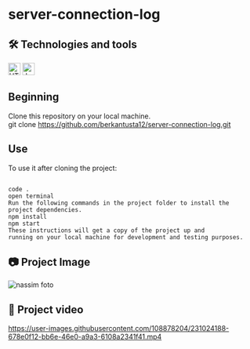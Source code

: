 # server-connection-log

## 🛠  Technologies and tools

<p>


<img src="https://img.shields.io/badge/HTML5-282C34?logo=html5&logoColor=E34F26" alt="HTML5 logo" title="HTML5" height="25" />
<img src="https://img.shields.io/badge/JavaScript-282C34?logo=javascript&logoColor=F7DF1E" alt="JavaScript logo" title="JavaScript" height="25" />
 

</p>

## Beginning

Clone this repository on your local machine.
<br>
git clone https://github.com/berkantusta12/server-connection-log.git

## Use

To use it after cloning the project:
```

code .
open terminal
Run the following commands in the project folder to install the project dependencies.
npm install
npm start
These instructions will get a copy of the project up and 
running on your local machine for development and testing purposes.
```

## 📷 Project Image

![nassim foto](https://user-images.githubusercontent.com/108878204/231024114-602f7b34-b138-476f-966f-083b1727df8a.PNG)




## 🎥 Project video


https://user-images.githubusercontent.com/108878204/231024188-678e0f12-bb6e-46e0-a9a3-6108a2341f41.mp4

